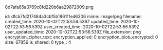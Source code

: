 8d7afa65a3769c8fd220b6aa29872009.png

id: dfcb7fd217484a3cbf5b186111ed6206
mime: image/png
filename: 
created_time: 2020-10-02T22:53:56.539Z
updated_time: 2020-10-02T22:53:56.539Z
user_created_time: 2020-10-02T22:53:56.539Z
user_updated_time: 2020-10-02T22:53:56.539Z
file_extension: png
encryption_cipher_text: 
encryption_applied: 0
encryption_blob_encrypted: 0
size: 67859
is_shared: 0
type_: 4